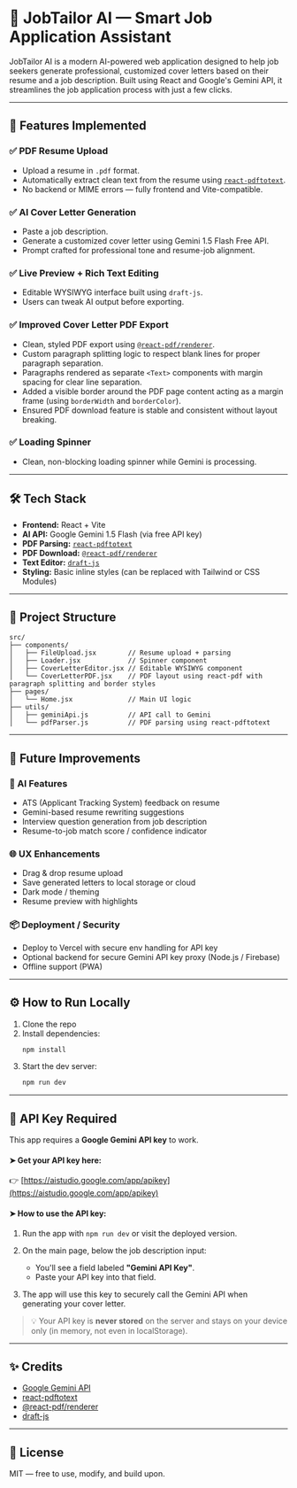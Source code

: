 # 💼 JobTailor AI — Smart Job Application Assistant

JobTailor AI is a modern AI-powered web application designed to help job seekers generate professional, customized cover letters based on their resume and a job description. Built using React and Google's Gemini API, it streamlines the job application process with just a few clicks.

---

## 🚀 Features Implemented

### ✅ PDF Resume Upload
- Upload a resume in `.pdf` format.
- Automatically extract clean text from the resume using [`react-pdftotext`](https://www.npmjs.com/package/react-pdftotext).
- No backend or MIME errors — fully frontend and Vite-compatible.

### ✅ AI Cover Letter Generation
- Paste a job description.
- Generate a customized cover letter using Gemini 1.5 Flash Free API.
- Prompt crafted for professional tone and resume-job alignment.

### ✅ Live Preview + Rich Text Editing
- Editable WYSIWYG interface built using `draft-js`.
- Users can tweak AI output before exporting.

### ✅ Improved Cover Letter PDF Export
- Clean, styled PDF export using [`@react-pdf/renderer`](https://react-pdf.org/).
- Custom paragraph splitting logic to respect blank lines for proper paragraph separation.
- Paragraphs rendered as separate `<Text>` components with margin spacing for clear line separation.
- Added a visible border around the PDF page content acting as a margin frame (using `borderWidth` and `borderColor`).
- Ensured PDF download feature is stable and consistent without layout breaking.

### ✅ Loading Spinner
- Clean, non-blocking loading spinner while Gemini is processing.

---

## 🛠️ Tech Stack

- **Frontend:** React + Vite
- **AI API:** Google Gemini 1.5 Flash (via free API key)
- **PDF Parsing:** [`react-pdftotext`](https://www.npmjs.com/package/react-pdftotext)
- **PDF Download:** [`@react-pdf/renderer`](https://react-pdf.org/)
- **Text Editor:** [`draft-js`](https://draftjs.org/)
- **Styling:** Basic inline styles (can be replaced with Tailwind or CSS Modules)

---

## 📂 Project Structure

```
src/
├── components/
│   ├── FileUpload.jsx        // Resume upload + parsing
│   ├── Loader.jsx            // Spinner component
│   ├── CoverLetterEditor.jsx // Editable WYSIWYG component
│   └── CoverLetterPDF.jsx    // PDF layout using react-pdf with paragraph splitting and border styles
├── pages/
│   └── Home.jsx              // Main UI logic
├── utils/
│   ├── geminiApi.js          // API call to Gemini
│   └── pdfParser.js          // PDF parsing using react-pdftotext
```

---

## 🔮 Future Improvements

### 🧠 AI Features
- ATS (Applicant Tracking System) feedback on resume
- Gemini-based resume rewriting suggestions
- Interview question generation from job description
- Resume-to-job match score / confidence indicator

### 🌐 UX Enhancements
- Drag & drop resume upload
- Save generated letters to local storage or cloud
- Dark mode / theming
- Resume preview with highlights

### 📦 Deployment / Security
- Deploy to Vercel with secure env handling for API key
- Optional backend for secure Gemini API key proxy (Node.js / Firebase)
- Offline support (PWA)

---

## ⚙️ How to Run Locally

1. Clone the repo
2. Install dependencies:
   ```bash
   npm install
   ```
3. Start the dev server:
   ```bash
   npm run dev
   ```

---


## 🔐 API Key Required

This app requires a **Google Gemini API key** to work.

#### ➤ Get your API key here:

👉 [https://aistudio.google.com/app/apikey](https://aistudio.google.com/app/apikey)

#### ➤ How to use the API key:

1. Run the app with `npm run dev` or visit the deployed version.
2. On the main page, below the job description input:

   * You'll see a field labeled **"Gemini API Key"**.
   * Paste your API key into that field.
3. The app will use this key to securely call the Gemini API when generating your cover letter.

> 💡 Your API key is **never stored** on the server and stays on your device only (in memory, not even in localStorage).

---

## ✨ Credits

* [Google Gemini API](https://ai.google.dev/)
* [react-pdftotext](https://www.npmjs.com/package/react-pdftotext)
* [@react-pdf/renderer](https://react-pdf.org/)
* [draft-js](https://draftjs.org/)

---

## 📌 License

MIT — free to use, modify, and build upon.

